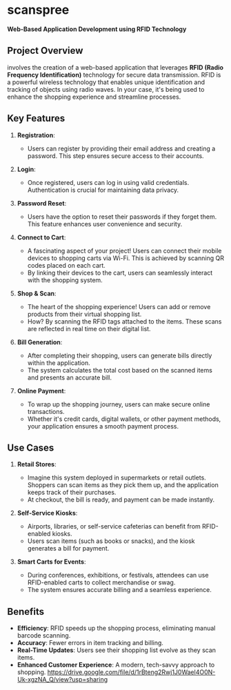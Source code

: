# scanspree
 **Web-Based Application Development using RFID Technology**

## Project Overview
involves the creation of a web-based application that leverages **RFID (Radio Frequency Identification)** technology for secure data transmission. RFID is a powerful wireless technology that enables unique identification and tracking of objects using radio waves. In your case, it's being used to enhance the shopping experience and streamline processes.

## Key Features
1. **Registration**:
   - Users can register by providing their email address and creating a password. This step ensures secure access to their accounts.

2. **Login**:
   - Once registered, users can log in using valid credentials. Authentication is crucial for maintaining data privacy.

3. **Password Reset**:
   - Users have the option to reset their passwords if they forget them. This feature enhances user convenience and security.

4. **Connect to Cart**:
   - A fascinating aspect of your project! Users can connect their mobile devices to shopping carts via Wi-Fi. This is achieved by scanning QR codes placed on each cart.
   - By linking their devices to the cart, users can seamlessly interact with the shopping system.

5. **Shop & Scan**:
   - The heart of the shopping experience! Users can add or remove products from their virtual shopping list.
   - How? By scanning the RFID tags attached to the items. These scans are reflected in real time on their digital list.

6. **Bill Generation**:
   - After completing their shopping, users can generate bills directly within the application.
   - The system calculates the total cost based on the scanned items and presents an accurate bill.

7. **Online Payment**:
   - To wrap up the shopping journey, users can make secure online transactions.
   - Whether it's credit cards, digital wallets, or other payment methods, your application ensures a smooth payment process.

## Use Cases
1. **Retail Stores**:
   - Imagine this system deployed in supermarkets or retail outlets. Shoppers can scan items as they pick them up, and the application keeps track of their purchases.
   - At checkout, the bill is ready, and payment can be made instantly.

2. **Self-Service Kiosks**:
   - Airports, libraries, or self-service cafeterias can benefit from RFID-enabled kiosks.
   - Users scan items (such as books or snacks), and the kiosk generates a bill for payment.

3. **Smart Carts for Events**:
   - During conferences, exhibitions, or festivals, attendees can use RFID-enabled carts to collect merchandise or swag.
   - The system ensures accurate billing and a seamless experience.

## Benefits
- **Efficiency**: RFID speeds up the shopping process, eliminating manual barcode scanning.
- **Accuracy**: Fewer errors in item tracking and billing.
- **Real-Time Updates**: Users see their shopping list evolve as they scan items.
- **Enhanced Customer Experience**: A modern, tech-savvy approach to shopping.
https://drive.google.com/file/d/1rBteng2Rwj1J0Wael4O0N-Uk-xgzNA_Q/view?usp=sharing
